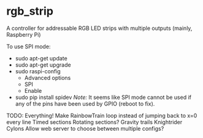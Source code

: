 # rgb_strip
A controller for addressable RGB LED strips with multiple outputs (mainly, Raspberry Pi)


To use SPI mode:
  * sudo apt-get update
  * sudo apt-get upgrade
  * sudo raspi-config
    * Advanced options
    * SPI
    * Enable
  * sudo pip install spidev
*Note:* It seems like SPI mode cannot be used if any of the pins have been used by GPIO (reboot to fix).


TODO:
    Everything!
    Make RainbowTrain loop instead of jumping back to x=0 every line
    Timed sections
    Rotating sections?
    Gravity trails
    Knightrider
    Cylons
    Allow web server to choose between multiple configs?
